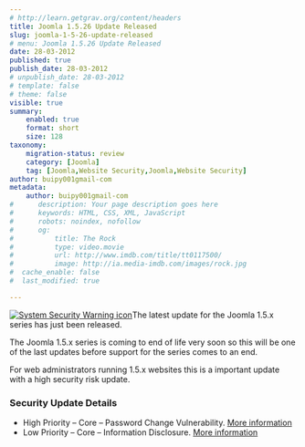 ```yaml
---
# http://learn.getgrav.org/content/headers
title: Joomla 1.5.26 Update Released
slug: joomla-1-5-26-update-released
# menu: Joomla 1.5.26 Update Released
date: 28-03-2012
published: true
publish_date: 28-03-2012
# unpublish_date: 28-03-2012
# template: false
# theme: false
visible: true
summary:
    enabled: true
    format: short
    size: 128
taxonomy:
    migration-status: review
    category: [Joomla]
    tag: [Joomla,Website Security,Joomla,Website Security]
author: buipy001gmail-com
metadata:
    author: buipy001gmail-com
#      description: Your page description goes here
#      keywords: HTML, CSS, XML, JavaScript
#      robots: noindex, nofollow
#      og:
#          title: The Rock
#          type: video.movie
#          url: http://www.imdb.com/title/tt0117500/
#          image: http://ia.media-imdb.com/images/rock.jpg
#  cache_enable: false
#  last_modified: true

---
```


[![](/wp-content/uploads/2012/03/System-Security-Warning-icon-150x150.png "System Security Warning icon")](/wp-content/uploads/2012/03/System-Security-Warning-icon.png)The latest update for the Joomla 1.5.x series has just been released.

The Joomla 1.5.x series is coming to end of life very soon so this will be one of the last updates before support for the series comes to an end.

For web administrators running 1.5.x websites this is a important update with a high security risk update.

### Security Update Details

- High Priority – Core – Password Change Vulnerability. [More information](http://developer.joomla.org/security/news/9-security/10-core-security/396-20120305-core-password-change)
- Low Priority – Core – Information Disclosure. [More information](http://developer.joomla.org/security/news/9-security/10-core-security/397-20120306-core-information-disclosure)